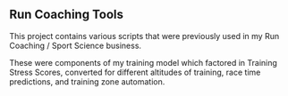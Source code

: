 ## Run Coaching Tools

This project contains various scripts that were previously used in my Run Coaching / Sport Science business.

These were components of my training model which factored in Training Stress Scores,
converted for different altitudes of training, race time predictions, and training zone automation.

